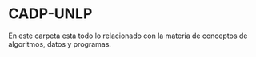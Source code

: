 # CADP-UNLP
En este carpeta esta todo lo relacionado con la materia de conceptos de algoritmos, datos y programas.
